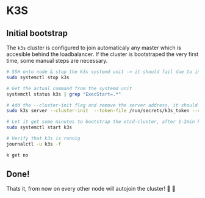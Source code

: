 # K3S

## Initial bootstrap

The `k3s` cluster is configured to join automaticaly any master which is accesible behind the loadbalancer.
If the cluster is bootstraped the very first time, some manual steps are necessary.

```bash
# SSH onto node & stop the k3s systemd unit -> it should fail due to inaccsassible kube-api for fetching certs.
sudo systemctl stop k3s

# Get the actual command from the systemd unit
systemctl status k3s | grep "ExecStart=.*"

# Add the --cluster-init flag and remove the server address, it should look something like that:
sudo k3s server --cluster-init  --token-file /run/secrets/k3s_token --config /nix/store/lqjydiympzbw7rfpxj2cb37algfvy171-config.yaml

# Let it get some minutes to bootstrap the etcd-cluster, after 1-2min kill it with C-c, reenable systemd again
sudo systemctl start k3s

# Verify that k3s is runnig
journalctl -u k3s -f

k get no
```

## Done!

Thats it, from now on every other node will autojoin the cluster! 🎉 🎉
